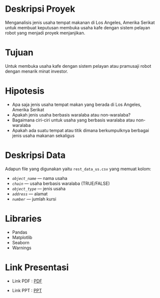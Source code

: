 # Deskripsi Proyek

Menganalisis jenis usaha tempat makanan di Los Angeles, Amerika Serikat untuk membuat keputusan membuka usaha kafe dengan sistem pelayan robot yang menjadi proyek menjanjikan. 

# Tujuan

Untuk membuka usaha kafe dengan sistem pelayan atau pramusaji robot dengan menarik minat investor.

# Hipotesis

- Apa saja jenis usaha tempat makan yang berada di Los Angeles, Amerika Serikat
- Apakah jenis usaha berbasis waralaba atau non-waralaba?
- Bagaimana ciri-ciri untuk usaha yang berbasis waralaba atau non-waralaba
- Apakah ada suatu tempat atau titik dimana berkumpulknya berbagai jenis usaha makanan sekaligus

# Deskripsi Data

Adapun file yang digunakan yaitu `rest_data_us.csv` yang memuat kolom:

- *`object_name`* — nama usaha
- *`chain`* — usaha berbasis waralaba (TRUE/FALSE)
- *`object_type`* — jenis usaha
- *`address`* — alamat
- *`number`* — jumlah kursi

# Libraries

- Pandas
- Matplotlib
- Seaborn
- Warnings

# Link Presentasi

- Link PDF : <a href="https://drive.google.com/file/d/14GVG6ARuwHE4TYZgcUPjO2c9HVMWqnJi/view?usp=share_link" title="PDF"> PDF</a></p>
- Link PPT : <a href="https://drive.google.com/file/d/14GVG6ARuwHE4TYZgcUPjO2c9HVMWqnJi/view?usp=share_link" title="PPT"> PPT</a></p>
